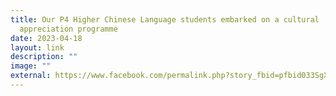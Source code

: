 ```yaml
---
title: Our P4 Higher Chinese Language students embarked on a cultural
  appreciation programme
date: 2023-04-18
layout: link
description: ""
image: ""
external: https://www.facebook.com/permalink.php?story_fbid=pfbid033SgXqrtqARYEtao64Ds2iofnhzfL5Jc9njZhjpyqjr8KLuzL7o6BXzGgPdjr4buvl&id=100063501596910&__cft__[0]=AZWlEl-kzkE1pheVthhoNYUsIgwEWJpXwxL9CBrGOSSLnbrvNcWE1LSV9dHCm_ZthJb6nAoRxF4DioPfpEFw9S7RobCRXJlwJb_tbKbqgnTjCL7AoBxczWNOOqwK-vmeFo3tZu93ha6qjig8ZxezBDE39SQbO5MUs2UbeD_OHsJDa-A8ybpwkEKv-rMpnT5W4njz5rpWSsqNJ3vhbeEgA3cG&__tn__=%2CO%2CP-R
---
```

